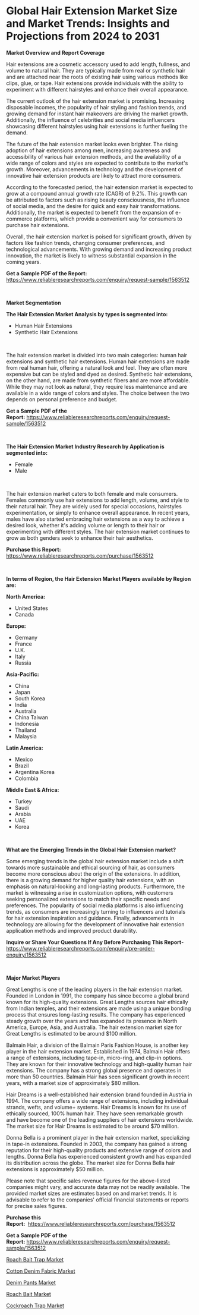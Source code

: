 <p><h1>Global Hair Extension Market Size and Market Trends: Insights and Projections from 2024 to 2031</h1></p><p><strong>Market Overview and Report Coverage</strong></p>
<p><p>Hair extensions are a cosmetic accessory used to add length, fullness, and volume to natural hair. They are typically made from real or synthetic hair and are attached near the roots of existing hair using various methods like clips, glue, or tape. Hair extensions provide individuals with the ability to experiment with different hairstyles and enhance their overall appearance.</p><p>The current outlook of the hair extension market is promising. Increasing disposable incomes, the popularity of hair styling and fashion trends, and growing demand for instant hair makeovers are driving the market growth. Additionally, the influence of celebrities and social media influencers showcasing different hairstyles using hair extensions is further fueling the demand.</p><p>The future of the hair extension market looks even brighter. The rising adoption of hair extensions among men, increasing awareness and accessibility of various hair extension methods, and the availability of a wide range of colors and styles are expected to contribute to the market's growth. Moreover, advancements in technology and the development of innovative hair extension products are likely to attract more consumers.</p><p>According to the forecasted period, the hair extension market is expected to grow at a compound annual growth rate (CAGR) of 9.2%. This growth can be attributed to factors such as rising beauty consciousness, the influence of social media, and the desire for quick and easy hair transformations. Additionally, the market is expected to benefit from the expansion of e-commerce platforms, which provide a convenient way for consumers to purchase hair extensions.</p><p>Overall, the hair extension market is poised for significant growth, driven by factors like fashion trends, changing consumer preferences, and technological advancements. With growing demand and increasing product innovation, the market is likely to witness substantial expansion in the coming years.</p></p>
<p><strong>Get a Sample PDF of the Report:</strong> <a href="https://www.reliableresearchreports.com/enquiry/request-sample/1563512">https://www.reliableresearchreports.com/enquiry/request-sample/1563512</a></p>
<p>&nbsp;</p>
<p><strong>Market Segmentation</strong></p>
<p><strong>The Hair Extension Market Analysis by types is segmented into:</strong></p>
<p><ul><li>Human Hair Extensions</li><li>Synthetic Hair Extensions</li></ul></p>
<p>&nbsp;</p>
<p><p>The hair extension market is divided into two main categories: human hair extensions and synthetic hair extensions. Human hair extensions are made from real human hair, offering a natural look and feel. They are often more expensive but can be styled and dyed as desired. Synthetic hair extensions, on the other hand, are made from synthetic fibers and are more affordable. While they may not look as natural, they require less maintenance and are available in a wide range of colors and styles. The choice between the two depends on personal preference and budget.</p></p>
<p><strong>Get a Sample PDF of the Report:</strong>&nbsp;<a href="https://www.reliableresearchreports.com/enquiry/request-sample/1563512">https://www.reliableresearchreports.com/enquiry/request-sample/1563512</a></p>
<p>&nbsp;</p>
<p><strong>The Hair Extension Market Industry Research by Application is segmented into:</strong></p>
<p><ul><li>Female</li><li>Male</li></ul></p>
<p>&nbsp;</p>
<p><p>The hair extension market caters to both female and male consumers. Females commonly use hair extensions to add length, volume, and style to their natural hair. They are widely used for special occasions, hairstyles experimentation, or simply to enhance overall appearance. In recent years, males have also started embracing hair extensions as a way to achieve a desired look, whether it's adding volume or length to their hair or experimenting with different styles. The hair extension market continues to grow as both genders seek to enhance their hair aesthetics.</p></p>
<p><strong>Purchase this Report:</strong>&nbsp; <a href="https://www.reliableresearchreports.com/purchase/1563512">https://www.reliableresearchreports.com/purchase/1563512</a></p>
<p>&nbsp;</p>
<p><strong>In terms of Region, the Hair Extension Market Players available by Region are:</strong></p>
<p>
    <p> <strong> North America: </strong>
        <ul>
            <li>United States</li>
            <li>Canada</li>
        </ul>
        </p> 
    <p> <strong> Europe: </strong>
        <ul>
            <li>Germany</li>
            <li>France</li>
            <li>U.K.</li>
            <li>Italy</li>
            <li>Russia</li>
        </ul>
        </p> 
    <p> <strong> Asia-Pacific: </strong>
        <ul>
            <li>China</li>
            <li>Japan</li>
            <li>South Korea</li>
            <li>India</li>
            <li>Australia</li>
            <li>China Taiwan</li>
            <li>Indonesia</li>
            <li>Thailand</li>
            <li>Malaysia</li>
        </ul>
        </p> 
    <p> <strong> Latin America: </strong>
        <ul>
            <li>Mexico</li>
            <li>Brazil</li>
            <li>Argentina Korea</li>
            <li>Colombia</li>
        </ul>
        </p> 
    <p> <strong> Middle East & Africa: </strong>
        <ul>
            <li>Turkey</li>
            <li>Saudi</li>
            <li>Arabia</li>
            <li>UAE</li>
            <li>Korea</li>
        </ul>
    </p>
    </p>
<p>&nbsp;</p>
<p><strong>What are the Emerging Trends in the Global Hair Extension market?</strong></p>
<p><p>Some emerging trends in the global hair extension market include a shift towards more sustainable and ethical sourcing of hair, as consumers become more conscious about the origin of the extensions. In addition, there is a growing demand for higher quality hair extensions, with an emphasis on natural-looking and long-lasting products. Furthermore, the market is witnessing a rise in customization options, with customers seeking personalized extensions to match their specific needs and preferences. The popularity of social media platforms is also influencing trends, as consumers are increasingly turning to influencers and tutorials for hair extension inspiration and guidance. Finally, advancements in technology are allowing for the development of innovative hair extension application methods and improved product durability.</p></p>
<p><strong>Inquire or Share Your Questions If Any Before Purchasing This Report</strong>- <a href="https://www.reliableresearchreports.com/enquiry/pre-order-enquiry/1563512">https://www.reliableresearchreports.com/enquiry/pre-order-enquiry/1563512</a></p>
<p>&nbsp;</p>
<p><strong>Major Market Players</strong></p>
<p><p>Great Lengths is one of the leading players in the hair extension market. Founded in London in 1991, the company has since become a global brand known for its high-quality extensions. Great Lengths sources hair ethically from Indian temples, and their extensions are made using a unique bonding process that ensures long-lasting results. The company has experienced steady growth over the years and has expanded its presence in North America, Europe, Asia, and Australia. The hair extension market size for Great Lengths is estimated to be around $100 million.</p><p>Balmain Hair, a division of the Balmain Paris Fashion House, is another key player in the hair extension market. Established in 1974, Balmain Hair offers a range of extensions, including tape-in, micro-ring, and clip-in options. They are known for their innovative technology and high-quality human hair extensions. The company has a strong global presence and operates in more than 50 countries. Balmain Hair has seen significant growth in recent years, with a market size of approximately $80 million.</p><p>Hair Dreams is a well-established hair extension brand founded in Austria in 1994. The company offers a wide range of extensions, including individual strands, wefts, and volume+ systems. Hair Dreams is known for its use of ethically sourced, 100% human hair. They have seen remarkable growth and have become one of the leading suppliers of hair extensions worldwide. The market size for Hair Dreams is estimated to be around $70 million.</p><p>Donna Bella is a prominent player in the hair extension market, specializing in tape-in extensions. Founded in 2003, the company has gained a strong reputation for their high-quality products and extensive range of colors and lengths. Donna Bella has experienced consistent growth and has expanded its distribution across the globe. The market size for Donna Bella hair extensions is approximately $50 million.</p><p>Please note that specific sales revenue figures for the above-listed companies might vary, and accurate data may not be readily available. The provided market sizes are estimates based on  and market trends. It is advisable to refer to the companies' official financial statements or reports for precise sales figures.</p></p>
<p><strong>Purchase this Report:</strong>&nbsp;&nbsp;<a href="https://www.reliableresearchreports.com/purchase/1563512">https://www.reliableresearchreports.com/purchase/1563512</a></p>
<p></p>
<p><strong>Get a Sample PDF of the Report:</strong>&nbsp;<a href="https://www.reliableresearchreports.com/enquiry/request-sample/1563512">https://www.reliableresearchreports.com/enquiry/request-sample/1563512</a></p>
<p><p><a href="https://github.com/kuntayevaz/Market-Research-Report-List-2/blob/main/roach-bait-trap-market.md">Roach Bait Trap Market</a></p><p><a href="https://github.com/marloy8/Market-Research-Report-List-2/blob/main/cotton-denim-fabric-market.md">Cotton Denim Fabric Market</a></p><p><a href="https://github.com/aliciawhite5576/Market-Research-Report-List-2/blob/main/denim-pants-market.md">Denim Pants Market</a></p><p><a href="https://github.com/provorikovar/Market-Research-Report-List-2/blob/main/roach-bait-market.md">Roach Bait Market</a></p><p><a href="https://github.com/kipkeeva/Market-Research-Report-List-2/blob/main/cockroach-trap-market.md">Cockroach Trap Market</a></p></p>